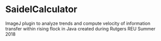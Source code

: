 # SaidelCalculator
ImageJ plugin to analyze trends and compute velocity of information transfer within rising flock in Java created during Rutgers REU Summer 2018 
